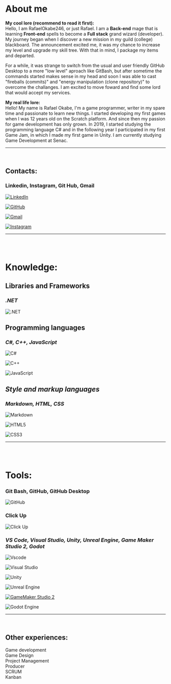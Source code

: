 # About me

**My cool lore (recommend to read it first):** <br>
  Hello, I am RafaelOkabe246, or just Rafael. I am a **Back-end** mage that is learning **Front-end** spells to become a **Full stack** grand wizard (developer). My journey began when I discover a new mission in my guild (college) blackboard. The announcement excited me, it was my chance to increase my level and upgrade my skill tree. With that in mind, I package my items and departed. <br> 

  For a while, it was strange to switch from the usual and user friendly GitHub Desktop to a more "low level" aproach like GitBash, but after sometime the commands started makes sense in my head and soon I was able to cast "fireballs (commits)" and "energy manipulation (clone repository)" to overcome the challanges. I am excited to move foward and find some lord that would accept my services.

**My real life lore:** <br>
Hello! My name is Rafael Okabe, I'm a game programmer, writer in my spare time and passionate to learn new things. I started developing my first games when I was 12 years old on the Scratch platform. And since then my passion for game development has only grown. In 2019, I started studying the programming language C# and in the following year I participated in my first Game Jam, in which I made my first game in Unity. I am currently studying Game Development at Senac.

***
<br> 

## Contacts:
### Linkedin, Instagram, Git Hub, Gmail
[![LinkedIn](https://img.shields.io/badge/LinkedIn-0077B5?style=for-the-badge&logo=linkedin&logoColor=white)](https://www.linkedin.com/in/rafael-okabe-6320231b5/)

[![GitHub](https://img.shields.io/badge/GitHub-100000?style=for-the-badge&logo=github&logoColor=white)](https://github.com/RafaelOkabe246)

[![Gmail](https://img.shields.io/badge/Gmail-333333?style=for-the-badge&logo=gmail&logoColor=red)](mailto:rafaelokabe@gmail.com)

[![Instagram](https://img.shields.io/badge/-Instagram-%23E4405F?style=for-the-badge&logo=instagram&logoColor=white)](https://www.instagram.com/rafael__okabe)



***
<br> <br>

# Knowledge: 

## Libraries and Frameworks
### *.NET*

![.NET](https://img.shields.io/badge/.NET-5C2D91?style=for-the-badge&logo=.net&logoColor=white)

## Programming languages

### *C#, C++, JavaScript* 

![C#](https://img.shields.io/badge/C%23-239120?style=for-the-badge&logo=c-sharp&logoColor=white)


![C++](https://img.shields.io/badge/C%2B%2B-00599C?style=for-the-badge&logo=c%2B%2B&logoColor=white)


![JavaScript](https://img.shields.io/badge/JavaScript-F7DF1E?style=for-the-badge&logo=javascript&logoColor=black)

## *Style and markup languages*

### *Markdown, HTML, CSS*
![Markdown](https://img.shields.io/badge/Markdown-000?style=for-the-badge&logo=markdown)


![HTML5](https://img.shields.io/badge/HTML5-E34F26?style=for-the-badge&logo=html5&logoColor=white)


![CSS3](https://img.shields.io/badge/CSS3-1572B6?style=for-the-badge&logo=css3&logoColor=white)


***
<br> <br>

# Tools:
### Git Bash, GitHub, GitHub Desktop

![GitHub](https://img.shields.io/badge/github-%23121011.svg?style=for-the-badge&logo=github&logoColor=white)


### Click Up

![Click Up]()



### *VS Code, Visual Studio, Unity, Unreal Engine, Game Maker Studio 2, Godot*

![Vscode](https://img.shields.io/badge/Vscode-007ACC?style=for-the-badge&logo=visual-studio-code&logoColor=white)

![Visual Studio](https://img.shields.io/badge/Visual%20Studio-5C2D91.svg?style=for-the-badge&logo=visual-studio&logoColor=white)


![Unity](https://img.shields.io/badge/unity-%23000000.svg?style=for-the-badge&logo=unity&logoColor=white)


![Unreal Engine](https://img.shields.io/badge/unrealengine-%23313131.svg?style=for-the-badge&logo=unrealengine&logoColor=white)


[![GameMaker Studio 2](https://img.shields.io/badge/Made%20with-GameMaker_Studio_2-000000.svg?style=flat&logo=data%3Aimage%2Fpng%3Bbase64%2CiVBORw0KGgoAAAANSUhEUgAAAA4AAAAOCAMAAAAolt3jAAAAZlBMVEX%2F%2F%2F%2F%2F%2F%2F%2F%2F%2F%2F%2F%2F%2F%2F%2F%2F%2F%2F%2F%2F%2F%2F%2F%2F%2F%2F%2F%2F%2F%2F%2F%2F%2F%2F%2F%2F%2F%2F%2F%2F%2F%2F%2F%2F%2F%2F%2F%2F%2F%2F%2F%2F%2F%2F%2F%2F%2F%2F%2F%2F%2F%2F%2F%2F%2F%2F%2F%2F%2F%2F%2F%2F%2F%2F%2F%2F%2F%2F%2F%2F%2F%2F%2F%2F%2F%2F%2F%2F%2F%2F%2F%2F%2F%2F%2F%2F%2F%2F%2F%2F%2F%2F%2F%2F%2F%2F%2F%2F%2F%2F%2F%2F%2F%2F%2F%2F%2F%2F%2F%2F%2F%2F%2F%2F%2F%2F%2F%2F%2F%2F%2F%2F%2F%2F%2BrG8stAAAAIXRSTlMABg0OFBkfcn1%2Bf4CBgoOFhoeIiouWmNDa5ebp8PX2%2B%2F6o6Vq%2BAAAAY0lEQVR42k2OWQ6AIAwFn%2BIOioobrnD%2FS4o0EeanmQxNAdErRFTWtsFq6%2BiiZozz0CSnTjYBwo0RkF8DWDLf51Ni9K%2FYdq0Fy3KAfzk97M7goK1F%2F4rGH9Kk1OlboQtEDIrmC%2BU3CVxTr%2FRMAAAAAElFTkSuQmCC)](https://www.yoyogames.com/gamemaker)


![Godot Engine](https://img.shields.io/badge/GODOT-%23FFFFFF.svg?style=for-the-badge&logo=godot-engine)

***
<br> 

## Other experiences:
Game development <br>
Game Design <br>
Project Management <br>
Producer <br>
SCRUM <br>
Kanban <br>


